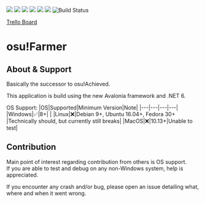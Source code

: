 ![](https://img.shields.io/github/downloads/EngineerMark/OsuFarmer/total) ![](https://img.shields.io/github/downloads/EngineerMark/OsuFarmer/v1.0.0/total) ![](https://img.shields.io/tokei/lines/github/EngineerMark/OsuFarmer) ![](https://img.shields.io/github/repo-size/EngineerMark/OsuFarmer) ![](https://img.shields.io/github/v/release/EngineerMark/OsuFarmer?include_prereleases) ![](https://img.shields.io/github/last-commit/EngineerMark/OsuFarmer) ![Build Status](https://img.shields.io/endpoint.svg?url=https%3A%2F%2Factions-badge.atrox.dev%2FEngineerMark%2FOsuFarmer%2Fbadge&style=flat)

[Trello Board](https://trello.com/b/rJxvGJfF/osutracker)

# osu!Farmer

## About & Support

Basically the successor to osu!Achieved.

This application is build using the new Avalonia framework and .NET 6.

OS Support:
|OS|Supported|Minimum Version|Note|
|---|---|---|---|
|Windows|✅|8+| |
|Linux|❌|Debian 9+, Ubuntu 16.04+, Fedora 30+ |Technically should, but currently still breaks|
|MacOS|❌|10.13+|Unable to test|

## Contribution

Main point of interest regarding contribution from others is OS support.  
If you are able to test and debug on any non-Windows system, help is appreciated.

If you encounter any crash and/or bug, please open an issue detailing what, where and when it went wrong.
